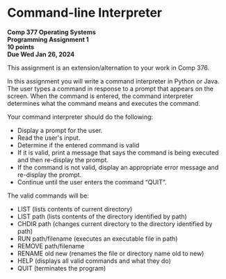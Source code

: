 # Command-line Interpreter 


**Comp 377 Operating Systems**    
**Programming Assignment 1**  
**10 points**  
**Due Wed Jan 26, 2024**  


This assignment is an extension/alternation to your work in Comp 376.  

In this assignment you will write a command interpreter in Python or Java.
The user types a command in response to a prompt that appears on the screen.
When the command is entered, the command interpreter determines what the command means and executes the command.



Your command interpreter should do the following:
- Display a prompt for the user.  
- Read the user's input. 
- Determine if the entered command is valid  
- If it is valid, print a message that says the command is being executed
and then re-display the prompt.  
- If the command is not valid, display an appropriate error message and
re-display the prompt.  
- Continue until the user enters the command “QUIT”.  




The valid commands will be:  
- LIST (lists contents of current directory)  
- LIST path (lists contents of the directory identified by path)  
- CHDIR path (changes current directory to the directory identified by
path)  
- RUN path/filename (executes an executable file in path)
- REMOVE path/filename  
- RENAME old new (renames the file or directory name old to new)  
- HELP (displays all valid commands and what they do)  
- QUIT (terminates the program)  
